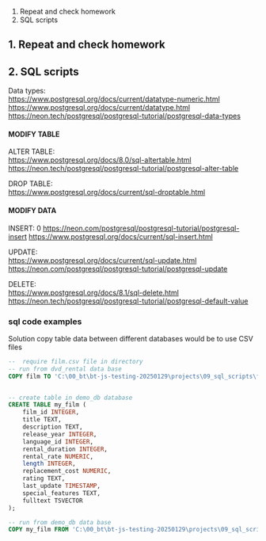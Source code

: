 1. Repeat and check homework
2. SQL scripts


## 1. Repeat and check homework


## 2. SQL scripts 

Data types:  
https://www.postgresql.org/docs/current/datatype-numeric.html  
https://www.postgresql.org/docs/current/datatype.html  
https://neon.tech/postgresql/postgresql-tutorial/postgresql-data-types  

#### MODIFY TABLE
ALTER TABLE:  
    https://www.postgresql.org/docs/8.0/sql-altertable.html  
    https://neon.tech/postgresql/postgresql-tutorial/postgresql-alter-table  

DROP TABLE:  
    https://www.postgresql.org/docs/current/sql-droptable.html  

#### MODIFY DATA
INSERT:  0
    https://neon.com/postgresql/postgresql-tutorial/postgresql-insert
    https://www.postgresql.org/docs/current/sql-insert.html  

UPDATE:  
    https://www.postgresql.org/docs/current/sql-update.html  
    https://neon.com/postgresql/postgresql-tutorial/postgresql-update  

DELETE:  
    https://www.postgresql.org/docs/8.1/sql-delete.html  
    https://neon.tech/postgresql/postgresql-tutorial/postgresql-default-value  

### sql code examples

Solution copy table data between different databases would be to use CSV files
```SQL
--  require film.csv file in directory
-- run from dvd_rental data base
COPY film TO 'C:\00_bt\bt-js-testing-20250129\projects\09_sql_scripts\film.csv' WITH CSV HEADER;


-- create table in demo_db database
CREATE TABLE my_film (
    film_id INTEGER,
    title TEXT,
    description TEXT,
    release_year INTEGER,
    language_id INTEGER,
    rental_duration INTEGER,
    rental_rate NUMERIC,
    length INTEGER,
    replacement_cost NUMERIC,
    rating TEXT,
    last_update TIMESTAMP,
    special_features TEXT,
    fulltext TSVECTOR
);

-- run from demo_db data base
COPY my_film FROM 'C:\00_bt\bt-js-testing-20250129\projects\09_sql_scripts\film.csv' WITH CSV HEADER;
```



